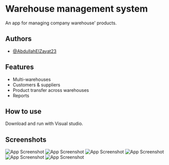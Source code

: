 
# Warehouse management system

An app for managing company warehouse' products.



## Authors

- [@AbdullahElZayat23](https://github.com/AbdullahElZayat23)


## Features

- Multi-warehouses
- Customers & suppliers
- Product transfer across warehouses
- Reports


## How to use

Download and run with Visual studio.



## Screenshots

![App Screenshot](https://imgur.com/EJp2QI9.jpg)
![App Screenshot](https://imgur.com/RZKsXU6.jpg)
![App Screenshot](https://imgur.com/JdpsAMe.jpg)
![App Screenshot](https://imgur.com/xPPG91h.jpg)
![App Screenshot](https://imgur.com/GkirG8I.jpg)
![App Screenshot](https://imgur.com/WTdp5t4.jpg)


